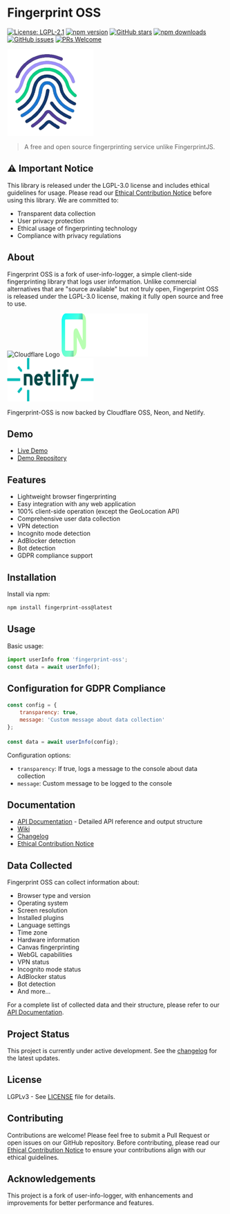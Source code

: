 # Fingerprint OSS

[![License: LGPL-2.1](https://img.shields.io/badge/License-LGPL--2.1-blue.svg)](https://opensource.org/licenses/LGPL-2.1)
[![npm version](https://img.shields.io/npm/v/fingerprint-oss.svg)](https://www.npmjs.com/package/fingerprint-oss)
[![GitHub stars](https://img.shields.io/github/stars/IntegerAlex/fingerprint-oss.svg)](https://github.com/IntegerAlex/fingerprint-oss/stargazers)
[![npm downloads](https://img.shields.io/npm/dy/fingerprint-oss.svg)](https://www.npmjs.com/package/fingerprint-oss)
[![GitHub issues](https://img.shields.io/github/issues/IntegerAlex/fingerprint-oss.svg)](https://github.com/IntegerAlex/fingerprint-oss/issues)
[![PRs Welcome](https://img.shields.io/badge/PRs-welcome-brightgreen.svg)](https://github.com/IntegerAlex/fingerprint-oss/pulls)

<img src="/logo.png" alt="logo" width="200" height="200" />

> A free and open source fingerprinting service unlike FingerprintJS.

## ⚠️ Important Notice

This library is released under the LGPL-3.0 license and includes ethical guidelines for usage. Please read our [Ethical Contribution Notice](./NOTICE.md) before using this library. We are committed to:

- Transparent data collection
- User privacy protection
- Ethical usage of fingerprinting technology
- Compliance with privacy regulations

## About

Fingerprint OSS is a fork of user-info-logger, a simple client-side fingerprinting library that logs user information. Unlike commercial alternatives that are "source available" but not truly open, Fingerprint OSS is released under the LGPL-3.0 license, making it fully open source and free to use.

<p>
  <img src="https://cf-assets.www.cloudflare.com/slt3lc6tev37/fdh7MDcUlyADCr49kuUs2/5f780ced9677a05d52b05605be88bc6f/cf-logo-v-rgb.png" 
       alt="Cloudflare Logo"
       width="200"
       height="100">
  <img src="assets/neon-logo.png"
       alt="Neon Logo"
       width="200"
       height="100">
  <img src="assets/netlify-logo.png"
       alt="Netlify Logo"
       width="200"
       height="100">
</p>

<p>Fingerprint-OSS is now backed by Cloudflare OSS, Neon, and Netlify.</p>




## Demo

- [Live Demo](https://fingerprint-oss-demo.vercel.app/)
- [Demo Repository](https://github.com/IntegerAlex/fingerprint-oss-demo)

## Features

- Lightweight browser fingerprinting
- Easy integration with any web application
- 100% client-side operation (except the GeoLocation API)
- Comprehensive user data collection
- VPN detection
- Incognito mode detection
- AdBlocker detection
- Bot detection
- GDPR compliance support

## Installation

Install via npm:

```bash
npm install fingerprint-oss@latest
```

## Usage

Basic usage:

```javascript
import userInfo from 'fingerprint-oss';
const data = await userInfo();
```

## Configuration for GDPR Compliance

```javascript
const config = {
    transparency: true,
    message: 'Custom message about data collection'
};

const data = await userInfo(config);
```

Configuration options:
- `transparency`: If true, logs a message to the console about data collection
- `message`: Custom message to be logged to the console

## Documentation

- [API Documentation](./API.md) - Detailed API reference and output structure
- [Wiki](https://deepwiki.com/IntegerAlex/fingerprint-oss)
- [Changelog](./CHANGELOG.md)
- [Ethical Contribution Notice](./NOTICE.md)

## Data Collected

Fingerprint OSS can collect information about:

- Browser type and version
- Operating system
- Screen resolution
- Installed plugins
- Language settings
- Time zone
- Hardware information
- Canvas fingerprinting
- WebGL capabilities
- VPN status
- Incognito mode status
- AdBlocker status
- Bot detection
- And more...

For a complete list of collected data and their structure, please refer to our [API Documentation](./API.md).

## Project Status

This project is currently under active development. See the [changelog](./CHANGELOG.md) for the latest updates.

## License

LGPLv3 - See [LICENSE](./LICENSE.md) file for details.

## Contributing

Contributions are welcome! Please feel free to submit a Pull Request or open issues on our GitHub repository. Before contributing, please read our [Ethical Contribution Notice](./NOTICE.md) to ensure your contributions align with our ethical guidelines.

## Acknowledgements

This project is a fork of user-info-logger, with enhancements and improvements for better performance and features.
